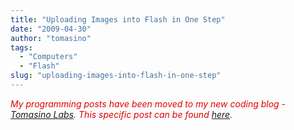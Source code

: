 ```yaml
---
title: "Uploading Images into Flash in One Step"
date: "2009-04-30"
author: "tomasino"
tags:
  - "Computers"
  - "Flash"
slug: "uploading-images-into-flash-in-one-step"
---
```


<span style="color:#e10000; font-style:italic;">My programming posts
have been moved to my new coding blog - [Tomasino Labs][]. This specific
post can be found [here][].</span>

  [Tomasino Labs]: https://labs.tomasino.org/
  [here]: https://labs.tomasino.org/as3-one-step-image-upload/
